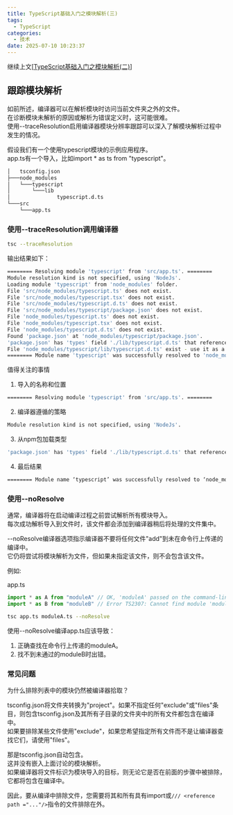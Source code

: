 ```yaml
---
title: TypeScript基础入门之模块解析(三)
tags:
  - TypeScript
categories:
  - 技术
date: 2025-07-10 10:23:37
---
```


继续上文[[TypeScript基础入门之模块解析(二)](https://www.gowhich.com/blog/946)]

## 跟踪模块解析

如前所述，编译器可以在解析模块时访问当前文件夹之外的文件。  
在诊断模块未解析的原因或解析为错误定义时，这可能很难。  
使用--traceResolution启用编译器模块分辨率跟踪可以深入了解模块解析过程中发生的情况。

假设我们有一个使用typescript模块的示例应用程序。  
app.ts有一个导入，比如import \* as ts from "typescript"。

```bash
│   tsconfig.json
├───node_modules
│   └───typescript
│       └───lib
│               typescript.d.ts
└───src
    └───app.ts
```

### 使用--traceResolution调用编译器

```bash
tsc --traceResolution
```

输出结果如下：

```bash
======== Resolving module 'typescript' from 'src/app.ts'. ========
Module resolution kind is not specified, using 'NodeJs'.
Loading module 'typescript' from 'node_modules' folder.
File 'src/node_modules/typescript.ts' does not exist.
File 'src/node_modules/typescript.tsx' does not exist.
File 'src/node_modules/typescript.d.ts' does not exist.
File 'src/node_modules/typescript/package.json' does not exist.
File 'node_modules/typescript.ts' does not exist.
File 'node_modules/typescript.tsx' does not exist.
File 'node_modules/typescript.d.ts' does not exist.
Found 'package.json' at 'node_modules/typescript/package.json'.
'package.json' has 'types' field './lib/typescript.d.ts' that references 'node_modules/typescript/lib/typescript.d.ts'.
File 'node_modules/typescript/lib/typescript.d.ts' exist - use it as a module resolution result.
======== Module name 'typescript' was successfully resolved to 'node_modules/typescript/lib/typescript.d.ts'. ========
```

值得关注的事情

1. 导入的名称和位置

```bash
======== Resolving module 'typescript' from 'src/app.ts'. ========
```

2. 编译器遵循的策略

```bash
Module resolution kind is not specified, using 'NodeJs'.
```

3. 从npm包加载类型

```bash
'package.json' has 'types' field './lib/typescript.d.ts' that references 'node_modules/typescript/lib/typescript.d.ts'.
```

4. 最后结果

```bash
======== Module name ‘typescript’ was successfully resolved to ‘node_modules/typescript/lib/typescript.d.ts’. ========
```

### 使用--noResolve

通常，编译器将在启动编译过程之前尝试解析所有模块导入。  
每次成功解析导入到文件时，该文件都会添加到编译器稍后将处理的文件集中。

--noResolve编译器选项指示编译器不要将任何文件"add"到未在命令行上传递的编译中。  
它仍将尝试将模块解析为文件，但如果未指定该文件，则不会包含该文件。

例如:

app.ts

```ts
import * as A from "moduleA" // OK, 'moduleA' passed on the command-line
import * as B from "moduleB" // Error TS2307: Cannot find module 'moduleB'.
```

```bash
tsc app.ts moduleA.ts --noResolve
```

使用--noResolve编译app.ts应该导致：  
1. 正确查找在命令行上传递的moduleA。  
2. 找不到未通过的moduleB时出错。

### 常见问题

为什么排除列表中的模块仍然被编译器拾取？

tsconfig.json将文件夹转换为"project"。如果不指定任何"exclude"或"files"条目，则包含tsconfig.json及其所有子目录的文件夹中的所有文件都包含在编译中。  
如果要排除某些文件使用"exclude"，如果您希望指定所有文件而不是让编译器查找它们，请使用"files"。

那是tsconfig.json自动包含。  
这并没有嵌入上面讨论的模块解析。  
如果编译器将文件标识为模块导入的目标，则无论它是否在前面的步骤中被排除，它都将包含在编译中。

因此，要从编译中排除文件，您需要将其和所有具有import或`/// <reference path ="..."/>`指令的文件排除在外。
